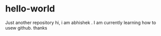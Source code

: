 # hello-world
Just another repository
hi, i am abhishek . I am currently learning how to usew github. 
thanks
